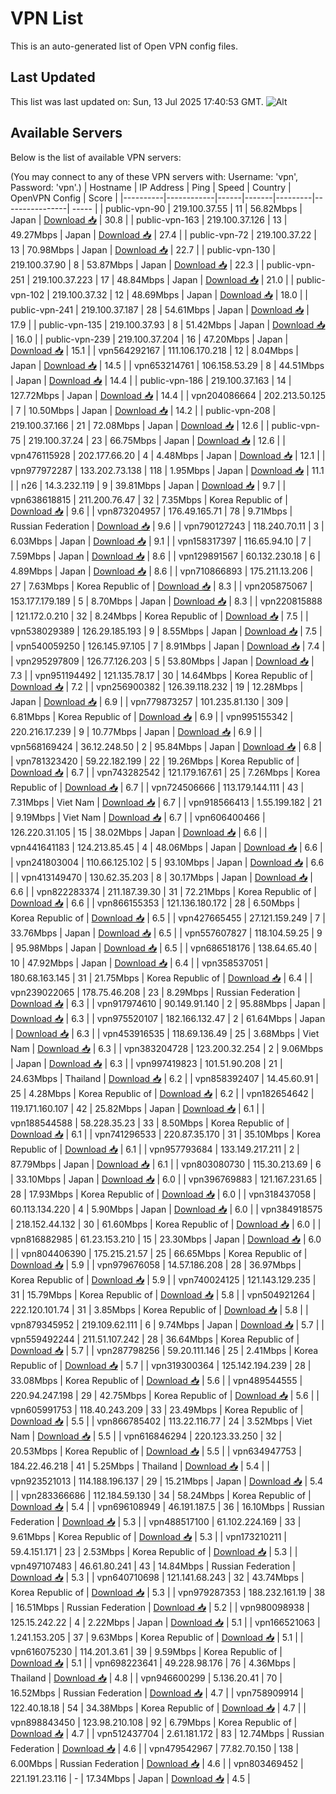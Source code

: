 # VPN List

This is an auto-generated list of Open VPN config files.

## Last Updated

This list was last updated on: Sun, 13 Jul 2025 17:40:53 GMT.
![Alt](https://repobeats.axiom.co/api/embed/186b98318ef1479477931607c1ad7d823f12451f.svg "Repobeats analytics image")

## Available Servers

Below is the list of available VPN servers:

(You may connect to any of these VPN servers with: Username: 'vpn', Password: 'vpn'.)
| Hostname | IP Address | Ping | Speed | Country | OpenVPN Config | Score |
|----------|------------|------|-------|---------|----------------| ----- |
| public-vpn-90 | 219.100.37.55 | 11 | 56.82Mbps | Japan | [Download 📥](./configs/server_0_JP.ovpn) | 30.8 |
| public-vpn-163 | 219.100.37.126 | 13 | 49.27Mbps | Japan | [Download 📥](./configs/server_1_JP.ovpn) | 27.4 |
| public-vpn-72 | 219.100.37.22 | 13 | 70.98Mbps | Japan | [Download 📥](./configs/server_2_JP.ovpn) | 22.7 |
| public-vpn-130 | 219.100.37.90 | 8 | 53.87Mbps | Japan | [Download 📥](./configs/server_3_JP.ovpn) | 22.3 |
| public-vpn-251 | 219.100.37.223 | 17 | 48.84Mbps | Japan | [Download 📥](./configs/server_4_JP.ovpn) | 21.0 |
| public-vpn-102 | 219.100.37.32 | 12 | 48.69Mbps | Japan | [Download 📥](./configs/server_5_JP.ovpn) | 18.0 |
| public-vpn-241 | 219.100.37.187 | 28 | 54.61Mbps | Japan | [Download 📥](./configs/server_6_JP.ovpn) | 17.9 |
| public-vpn-135 | 219.100.37.93 | 8 | 51.42Mbps | Japan | [Download 📥](./configs/server_7_JP.ovpn) | 16.0 |
| public-vpn-239 | 219.100.37.204 | 16 | 47.20Mbps | Japan | [Download 📥](./configs/server_8_JP.ovpn) | 15.1 |
| vpn564292167 | 111.106.170.218 | 12 | 8.04Mbps | Japan | [Download 📥](./configs/server_9_JP.ovpn) | 14.5 |
| vpn653214761 | 106.158.53.29 | 8 | 44.51Mbps | Japan | [Download 📥](./configs/server_10_JP.ovpn) | 14.4 |
| public-vpn-186 | 219.100.37.163 | 14 | 127.72Mbps | Japan | [Download 📥](./configs/server_11_JP.ovpn) | 14.4 |
| vpn204086664 | 202.213.50.125 | 7 | 10.50Mbps | Japan | [Download 📥](./configs/server_12_JP.ovpn) | 14.2 |
| public-vpn-208 | 219.100.37.166 | 21 | 72.08Mbps | Japan | [Download 📥](./configs/server_13_JP.ovpn) | 12.6 |
| public-vpn-75 | 219.100.37.24 | 23 | 66.75Mbps | Japan | [Download 📥](./configs/server_14_JP.ovpn) | 12.6 |
| vpn476115928 | 202.177.66.20 | 4 | 4.48Mbps | Japan | [Download 📥](./configs/server_15_JP.ovpn) | 12.1 |
| vpn977972287 | 133.202.73.138 | 118 | 1.95Mbps | Japan | [Download 📥](./configs/server_16_JP.ovpn) | 11.1 |
| n26 | 14.3.232.119 | 9 | 39.81Mbps | Japan | [Download 📥](./configs/server_17_JP.ovpn) | 9.7 |
| vpn638618815 | 211.200.76.47 | 32 | 7.35Mbps | Korea Republic of | [Download 📥](./configs/server_18_KR.ovpn) | 9.6 |
| vpn873204957 | 176.49.165.71 | 78 | 9.71Mbps | Russian Federation | [Download 📥](./configs/server_19_RU.ovpn) | 9.6 |
| vpn790127243 | 118.240.70.11 | 3 | 6.03Mbps | Japan | [Download 📥](./configs/server_20_JP.ovpn) | 9.1 |
| vpn158317397 | 116.65.94.10 | 7 | 7.59Mbps | Japan | [Download 📥](./configs/server_21_JP.ovpn) | 8.6 |
| vpn129891567 | 60.132.230.18 | 6 | 4.89Mbps | Japan | [Download 📥](./configs/server_22_JP.ovpn) | 8.6 |
| vpn710866893 | 175.211.13.206 | 27 | 7.63Mbps | Korea Republic of | [Download 📥](./configs/server_23_KR.ovpn) | 8.3 |
| vpn205875067 | 153.177.179.189 | 5 | 8.70Mbps | Japan | [Download 📥](./configs/server_24_JP.ovpn) | 8.3 |
| vpn220815888 | 121.172.0.210 | 32 | 8.24Mbps | Korea Republic of | [Download 📥](./configs/server_25_KR.ovpn) | 7.5 |
| vpn538029389 | 126.29.185.193 | 9 | 8.55Mbps | Japan | [Download 📥](./configs/server_26_JP.ovpn) | 7.5 |
| vpn540059250 | 126.145.97.105 | 7 | 8.91Mbps | Japan | [Download 📥](./configs/server_27_JP.ovpn) | 7.4 |
| vpn295297809 | 126.77.126.203 | 5 | 53.80Mbps | Japan | [Download 📥](./configs/server_28_JP.ovpn) | 7.3 |
| vpn951194492 | 121.135.78.17 | 30 | 14.64Mbps | Korea Republic of | [Download 📥](./configs/server_29_KR.ovpn) | 7.2 |
| vpn256900382 | 126.39.118.232 | 19 | 12.28Mbps | Japan | [Download 📥](./configs/server_30_JP.ovpn) | 6.9 |
| vpn779873257 | 101.235.81.130 | 309 | 6.81Mbps | Korea Republic of | [Download 📥](./configs/server_31_KR.ovpn) | 6.9 |
| vpn995155342 | 220.216.17.239 | 9 | 10.77Mbps | Japan | [Download 📥](./configs/server_32_JP.ovpn) | 6.9 |
| vpn568169424 | 36.12.248.50 | 2 | 95.84Mbps | Japan | [Download 📥](./configs/server_33_JP.ovpn) | 6.8 |
| vpn781323420 | 59.22.182.199 | 22 | 19.26Mbps | Korea Republic of | [Download 📥](./configs/server_34_KR.ovpn) | 6.7 |
| vpn743282542 | 121.179.167.61 | 25 | 7.26Mbps | Korea Republic of | [Download 📥](./configs/server_35_KR.ovpn) | 6.7 |
| vpn724506666 | 113.179.144.111 | 43 | 7.31Mbps | Viet Nam | [Download 📥](./configs/server_36_VN.ovpn) | 6.7 |
| vpn918566413 | 1.55.199.182 | 21 | 9.19Mbps | Viet Nam | [Download 📥](./configs/server_37_VN.ovpn) | 6.7 |
| vpn606400466 | 126.220.31.105 | 15 | 38.02Mbps | Japan | [Download 📥](./configs/server_38_JP.ovpn) | 6.6 |
| vpn441641183 | 124.213.85.45 | 4 | 48.06Mbps | Japan | [Download 📥](./configs/server_39_JP.ovpn) | 6.6 |
| vpn241803004 | 110.66.125.102 | 5 | 93.10Mbps | Japan | [Download 📥](./configs/server_40_JP.ovpn) | 6.6 |
| vpn413149470 | 130.62.35.203 | 8 | 30.17Mbps | Japan | [Download 📥](./configs/server_41_JP.ovpn) | 6.6 |
| vpn822283374 | 211.187.39.30 | 31 | 72.21Mbps | Korea Republic of | [Download 📥](./configs/server_42_KR.ovpn) | 6.6 |
| vpn866155353 | 121.136.180.172 | 28 | 6.50Mbps | Korea Republic of | [Download 📥](./configs/server_43_KR.ovpn) | 6.5 |
| vpn427665455 | 27.121.159.249 | 7 | 33.76Mbps | Japan | [Download 📥](./configs/server_44_JP.ovpn) | 6.5 |
| vpn557607827 | 118.104.59.25 | 9 | 95.98Mbps | Japan | [Download 📥](./configs/server_45_JP.ovpn) | 6.5 |
| vpn686518176 | 138.64.65.40 | 10 | 47.92Mbps | Japan | [Download 📥](./configs/server_46_JP.ovpn) | 6.4 |
| vpn358537051 | 180.68.163.145 | 31 | 21.75Mbps | Korea Republic of | [Download 📥](./configs/server_47_KR.ovpn) | 6.4 |
| vpn239022065 | 178.75.46.208 | 23 | 8.29Mbps | Russian Federation | [Download 📥](./configs/server_48_RU.ovpn) | 6.3 |
| vpn917974610 | 90.149.91.140 | 2 | 95.88Mbps | Japan | [Download 📥](./configs/server_49_JP.ovpn) | 6.3 |
| vpn975520107 | 182.166.132.47 | 2 | 61.64Mbps | Japan | [Download 📥](./configs/server_50_JP.ovpn) | 6.3 |
| vpn453916535 | 118.69.136.49 | 25 | 3.68Mbps | Viet Nam | [Download 📥](./configs/server_51_VN.ovpn) | 6.3 |
| vpn383204728 | 123.200.32.254 | 2 | 9.06Mbps | Japan | [Download 📥](./configs/server_52_JP.ovpn) | 6.3 |
| vpn997419823 | 101.51.90.208 | 21 | 24.63Mbps | Thailand | [Download 📥](./configs/server_53_TH.ovpn) | 6.2 |
| vpn858392407 | 14.45.60.91 | 25 | 4.28Mbps | Korea Republic of | [Download 📥](./configs/server_54_KR.ovpn) | 6.2 |
| vpn182654642 | 119.171.160.107 | 42 | 25.82Mbps | Japan | [Download 📥](./configs/server_55_JP.ovpn) | 6.1 |
| vpn188544588 | 58.228.35.23 | 33 | 8.50Mbps | Korea Republic of | [Download 📥](./configs/server_56_KR.ovpn) | 6.1 |
| vpn741296533 | 220.87.35.170 | 31 | 35.10Mbps | Korea Republic of | [Download 📥](./configs/server_57_KR.ovpn) | 6.1 |
| vpn957793684 | 133.149.217.211 | 2 | 87.79Mbps | Japan | [Download 📥](./configs/server_58_JP.ovpn) | 6.1 |
| vpn803080730 | 115.30.213.69 | 6 | 33.10Mbps | Japan | [Download 📥](./configs/server_59_JP.ovpn) | 6.0 |
| vpn396769883 | 121.167.231.65 | 28 | 17.93Mbps | Korea Republic of | [Download 📥](./configs/server_60_KR.ovpn) | 6.0 |
| vpn318437058 | 60.113.134.220 | 4 | 5.90Mbps | Japan | [Download 📥](./configs/server_61_JP.ovpn) | 6.0 |
| vpn384918575 | 218.152.44.132 | 30 | 61.60Mbps | Korea Republic of | [Download 📥](./configs/server_62_KR.ovpn) | 6.0 |
| vpn816882985 | 61.23.153.210 | 15 | 23.30Mbps | Japan | [Download 📥](./configs/server_63_JP.ovpn) | 6.0 |
| vpn804406390 | 175.215.21.57 | 25 | 66.65Mbps | Korea Republic of | [Download 📥](./configs/server_64_KR.ovpn) | 5.9 |
| vpn979676058 | 14.57.186.208 | 28 | 36.97Mbps | Korea Republic of | [Download 📥](./configs/server_65_KR.ovpn) | 5.9 |
| vpn740024125 | 121.143.129.235 | 31 | 15.79Mbps | Korea Republic of | [Download 📥](./configs/server_66_KR.ovpn) | 5.8 |
| vpn504921264 | 222.120.101.74 | 31 | 3.85Mbps | Korea Republic of | [Download 📥](./configs/server_67_KR.ovpn) | 5.8 |
| vpn879345952 | 219.109.62.111 | 6 | 9.74Mbps | Japan | [Download 📥](./configs/server_68_JP.ovpn) | 5.7 |
| vpn559492244 | 211.51.107.242 | 28 | 36.64Mbps | Korea Republic of | [Download 📥](./configs/server_69_KR.ovpn) | 5.7 |
| vpn287798256 | 59.20.111.146 | 25 | 2.41Mbps | Korea Republic of | [Download 📥](./configs/server_70_KR.ovpn) | 5.7 |
| vpn319300364 | 125.142.194.239 | 28 | 33.08Mbps | Korea Republic of | [Download 📥](./configs/server_71_KR.ovpn) | 5.6 |
| vpn489544555 | 220.94.247.198 | 29 | 42.75Mbps | Korea Republic of | [Download 📥](./configs/server_72_KR.ovpn) | 5.6 |
| vpn605991753 | 118.40.243.209 | 33 | 23.49Mbps | Korea Republic of | [Download 📥](./configs/server_73_KR.ovpn) | 5.5 |
| vpn866785402 | 113.22.116.77 | 24 | 3.52Mbps | Viet Nam | [Download 📥](./configs/server_74_VN.ovpn) | 5.5 |
| vpn616846294 | 220.123.33.250 | 32 | 20.53Mbps | Korea Republic of | [Download 📥](./configs/server_75_KR.ovpn) | 5.5 |
| vpn634947753 | 184.22.46.218 | 41 | 5.25Mbps | Thailand | [Download 📥](./configs/server_76_TH.ovpn) | 5.4 |
| vpn923521013 | 114.188.196.137 | 29 | 15.21Mbps | Japan | [Download 📥](./configs/server_77_JP.ovpn) | 5.4 |
| vpn283366686 | 112.184.59.130 | 34 | 58.24Mbps | Korea Republic of | [Download 📥](./configs/server_78_KR.ovpn) | 5.4 |
| vpn696108949 | 46.191.187.5 | 36 | 16.10Mbps | Russian Federation | [Download 📥](./configs/server_79_RU.ovpn) | 5.3 |
| vpn488517100 | 61.102.224.169 | 33 | 9.61Mbps | Korea Republic of | [Download 📥](./configs/server_80_KR.ovpn) | 5.3 |
| vpn173210211 | 59.4.151.171 | 23 | 2.53Mbps | Korea Republic of | [Download 📥](./configs/server_81_KR.ovpn) | 5.3 |
| vpn497107483 | 46.61.80.241 | 43 | 14.84Mbps | Russian Federation | [Download 📥](./configs/server_82_RU.ovpn) | 5.3 |
| vpn640710698 | 121.141.68.243 | 32 | 43.74Mbps | Korea Republic of | [Download 📥](./configs/server_83_KR.ovpn) | 5.3 |
| vpn979287353 | 188.232.161.19 | 38 | 16.51Mbps | Russian Federation | [Download 📥](./configs/server_84_RU.ovpn) | 5.2 |
| vpn980098938 | 125.15.242.22 | 4 | 2.22Mbps | Japan | [Download 📥](./configs/server_85_JP.ovpn) | 5.1 |
| vpn166521063 | 1.241.153.205 | 37 | 9.63Mbps | Korea Republic of | [Download 📥](./configs/server_86_KR.ovpn) | 5.1 |
| vpn616075230 | 114.201.3.61 | 39 | 9.59Mbps | Korea Republic of | [Download 📥](./configs/server_87_KR.ovpn) | 5.1 |
| vpn698223641 | 49.228.98.176 | 76 | 4.36Mbps | Thailand | [Download 📥](./configs/server_88_TH.ovpn) | 4.8 |
| vpn946600299 | 5.136.20.41 | 70 | 16.52Mbps | Russian Federation | [Download 📥](./configs/server_89_RU.ovpn) | 4.7 |
| vpn758909914 | 122.40.18.18 | 54 | 34.38Mbps | Korea Republic of | [Download 📥](./configs/server_90_KR.ovpn) | 4.7 |
| vpn898843450 | 123.98.210.108 | 92 | 6.79Mbps | Korea Republic of | [Download 📥](./configs/server_91_KR.ovpn) | 4.7 |
| vpn512437704 | 2.61.181.172 | 83 | 12.74Mbps | Russian Federation | [Download 📥](./configs/server_92_RU.ovpn) | 4.6 |
| vpn479542967 | 77.82.70.150 | 138 | 6.00Mbps | Russian Federation | [Download 📥](./configs/server_93_RU.ovpn) | 4.6 |
| vpn803469452 | 221.191.23.116 | - | 17.34Mbps | Japan | [Download 📥](./configs/server_94_JP.ovpn) | 4.5 |
